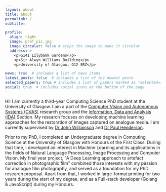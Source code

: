 ```yaml
---
layout: about
title: about
permalink: /
subtitle: 

profile:
  align: right
  image: prof_pic.jpg
  image_circular: false # crops the image to make it circular
  address: >
    <p>G141 Lilybank Gardens</p>
    <p>Sir Alwyn Williams Building</p>
    <p>University of Glasgow, G12 8RZ</p>

news: true  # includes a list of news items
latest_posts: false  # includes a list of the newest posts
selected_papers: true # includes a list of papers marked as "selected={true}"
social: true  # includes social icons at the bottom of the page
---
```


Hi! I am currently a third-year Computing Science PhD student at the University of Glasgow. I am a part of the [Computer Vision and Autonomous Systems (CVAS)](https://www.gla.ac.uk/schools/computing/research/researchsections/ida-section/computervisionandautonomoussystems/) research group and the [Information, Data and Analysis (IDA)](https://www.gla.ac.uk/schools/computing/research/researchsections/ida-section/) Section. My research focuses on developing machine learning approaches for the restoration of images captured on analogue media. I am currently supervised by [Dr John Williamson](http://johnhw.com/) and [Dr Paul Henderson](http://www.pmh47.net/).  

Prior to my PhD, I completed an Undergraduate degree in Computing Science at the University of Glasgow with Honours of the First Class. During that time, I developed an interest in Machine Learning and its applications in the fields of Natural Language Processing, Image Processing and Computer Vision. My final year project, "A Deep Learning approach to artefact correction in photographic film" combined those interests with my passion for analogue film photography, and served as a foundation for my PhD research proposal. Apart from that, I worked in large-format printing for two years during the start of my degree, and as a Full-stack developer (Golang & JavaScript) during my Honours.


